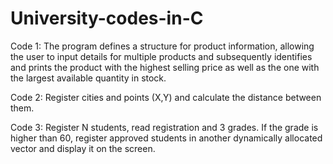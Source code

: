 # University-codes-in-C

Code 1: The program defines a structure for product information, allowing the user to input details for multiple products and subsequently identifies and prints the product with the highest selling price as well as the one with the largest available quantity in stock.

Code 2: Register cities and points (X,Y) and calculate the distance between them.

Code 3: Register N students, read registration and 3 grades. If the grade is higher than 60, register approved students in another dynamically allocated vector and display it on the screen.
